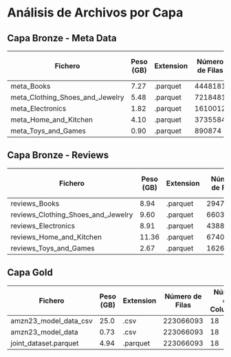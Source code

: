 # Análisis de Archivos por Capa

## Capa Bronze - Meta Data

| Fichero | Peso (GB) | Extension | Número de Filas | Número de Columnas |
|---------|-----------|-----------|-----------------|-------------------|
| meta_Books | 7.27 | .parquet | 4448181 | 16 |
| meta_Clothing_Shoes_and_Jewelry | 5.48 | .parquet | 7218481 | 16 |
| meta_Electronics | 1.82 | .parquet | 1610012 | 16 |
| meta_Home_and_Kitchen | 4.10 | .parquet | 3735584 | 16 |
| meta_Toys_and_Games | 0.90 | .parquet | 890874 | 16 |

## Capa Bronze - Reviews

| Fichero | Peso (GB) | Extension | Número de Filas | Número de Columnas |
|---------|-----------|-----------|-----------------|-------------------|
| reviews_Books | 8.94 | .parquet | 29475453 | 10 |
| reviews_Clothing_Shoes_and_Jewelry | 9.60 | .parquet | 66033346 | 10 |
| reviews_Electronics | 8.91 | .parquet | 43886944 | 10 |
| reviews_Home_and_Kitchen | 11.36 | .parquet | 67409944 | 10 |
| reviews_Toys_and_Games | 2.67 | .parquet | 16260406 | 10 |

## Capa Gold

| Fichero | Peso (GB) | Extension | Número de Filas | Número de Columnas |
|---------|-----------|-----------|-----------------|-------------------|
| amzn23_model_data_csv | 25.0 | .csv | 223066093 | 18 |
| amzn23_model_data | 0.73 | .csv | 223066093 | 18 |
| joint_dataset.parquet | 4.94 | .parquet | 223066093 | 18 |

